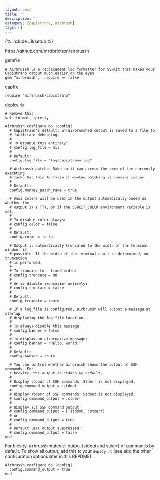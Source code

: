 ```yaml
---
layout: post
title: ""
description: ""
category: [capistrano, airbrush]
tags: []
---
```

{% include JB/setup %}

<https://github.com/mattbrictson/airbrussh>

gemfile

    # Airbrussh is a replacement log formatter for SSHKit that makes your Capistrano output much easier on the eyes
    gem "airbrussh", :require => false

capfile

    require "airbrussh/capistrano"

deploy.rb

    # Remove this
    set :format, :pretty

    Airbrussh.configure do |config|
      # Capistrano's default, un-airbrusshed output is saved to a file to
      # facilitate debugging.
      #
      # To disable this entirely:
      # config.log_file = nil
      #
      # Default:
      config.log_file = "log/capistrano.log"

      # Airbrussh patches Rake so it can access the name of the currently executing
      # task. Set this to false if monkey patching is causing issues.
      #
      # Default:
      config.monkey_patch_rake = true

      # Ansi colors will be used in the output automatically based on whether the
      # output is a TTY, or if the SSHKIT_COLOR environment variable is set.
      #
      # To disable color always:
      # config.color = false
      #
      # Default:
      config.color = :auto

      # Output is automatically truncated to the width of the terminal window, if
      # possible. If the width of the terminal can't be determined, no truncation
      # is performed.
      #
      # To truncate to a fixed width:
      # config.truncate = 80
      #
      # Or to disable truncation entirely:
      # config.truncate = false
      #
      # Default:
      config.truncate = :auto

      # If a log_file is configured, airbrussh will output a message at startup
      # displaying the log_file location.
      #
      # To always disable this message:
      # config.banner = false
      #
      # To display an alternative message:
      # config.banner = "Hello, world!"
      #
      # Default:
      config.banner = :auto

      # You can control whether airbrussh shows the output of SSH commands. For
      # brevity, the output is hidden by default.
      #
      # Display stdout of SSH commands. Stderr is not displayed.
      config.command_output = :stdout
      #
      # Display stderr of SSH commands. Stdout is not displayed.
      # config.command_output = :stderr
      #
      # Display all SSH command output.
      # config.command_output = [:stdout, :stderr]
      # or
      # config.command_output = true
      #
      # Default (all output suppressed):
      # config.command_output = false
    end


For brevity, airbrussh mutes all output (stdout and stderr) of commands by default. 
To show all output, add this to your ```deploy.rb``` (see also the other configuration options later in this README):

    Airbrussh.configure do |config|
      config.command_output = true
    end

